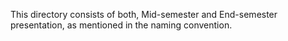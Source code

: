 This directory consists of both, Mid-semester and End-semester presentation, as mentioned in the naming convention.
